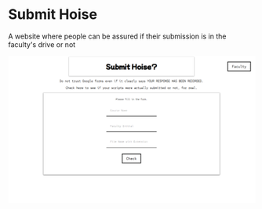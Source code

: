# Submit Hoise

A website where people can be assured if their submission is in the faculty's drive or not

![ss1](./screenshots/ss1.png)
